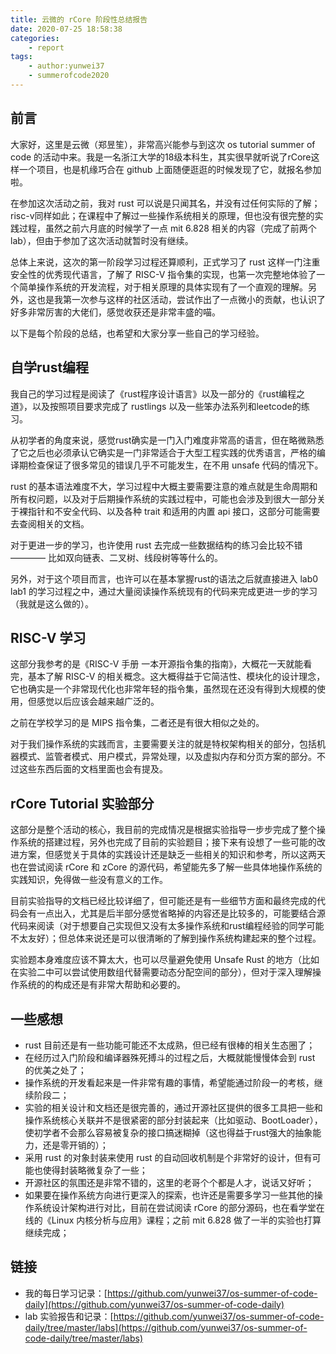 ```yaml
---
title: 云微的 rCore 阶段性总结报告
date: 2020-07-25 18:58:38
categories:
    - report
tags:
    - author:yunwei37
    - summerofcode2020
---
```


## 前言

大家好，这里是云微（郑昱笙），非常高兴能参与到这次 os tutorial summer of code 的活动中来。我是一名浙江大学的18级本科生，其实很早就听说了rCore这样一个项目，也是机缘巧合在 github 上面随便逛逛的时候发现了它，就报名参加啦。

在参加这次活动之前，我对 rust 可以说是只闻其名，并没有过任何实际的了解；risc-v同样如此；在课程中了解过一些操作系统相关的原理，但也没有很完整的实践过程，虽然之前六月底的时候学了一点 mit 6.828 相关的内容（完成了前两个lab），但由于参加了这次活动就暂时没有继续。

总体上来说，这次的第一阶段学习过程还算顺利，正式学习了 rust 这样一门注重安全性的优秀现代语言，了解了 RISC-V 指令集的实现，也第一次完整地体验了一个简单操作系统的开发流程，对于相关原理的具体实现有了一个直观的理解。另外，这也是我第一次参与这样的社区活动，尝试作出了一点微小的贡献，也认识了好多非常厉害的大佬们，感觉收获还是非常丰盛的喵。

以下是每个阶段的总结，也希望和大家分享一些自己的学习经验。
<!-- more-->

## 自学rust编程

我自己的学习过程是阅读了《rust程序设计语言》以及一部分的《rust编程之道》，以及按照项目要求完成了 rustlings 以及一些笨办法系列和leetcode的练习。

从初学者的角度来说，感觉rust确实是一门入门难度非常高的语言，但在略微熟悉了它之后也必须承认它确实是一门非常适合于大型工程实践的优秀语言，严格的编译期检查保证了很多常见的错误几乎不可能发生，在不用 unsafe 代码的情况下。

rust 的基本语法难度不大，学习过程中大概主要需要注意的难点就是生命周期和所有权问题，以及对于后期操作系统的实践过程中，可能也会涉及到很大一部分关于裸指针和不安全代码、以及各种 trait 和适用的内置 api 接口，这部分可能需要去查阅相关的文档。

对于更进一步的学习，也许使用 rust 去完成一些数据结构的练习会比较不错 ———— 比如双向链表、二叉树、线段树等等什么的。

另外，对于这个项目而言，也许可以在基本掌握rust的语法之后就直接进入 lab0 lab1 的学习过程之中，通过大量阅读操作系统现有的代码来完成更进一步的学习（我就是这么做的）。

## RISC-V 学习

这部分我参考的是《RISC-V 手册 一本开源指令集的指南》，大概花一天就能看完，基本了解 RISC-V 的相关概念。这大概得益于它简洁性、模块化的设计理念，它也确实是一个非常现代化也非常年轻的指令集，虽然现在还没有得到大规模的使用，但感觉以后应该会越来越广泛的。

之前在学校学习的是 MIPS 指令集，二者还是有很大相似之处的。

对于我们操作系统的实践而言，主要需要关注的就是特权架构相关的部分，包括机器模式、监管者模式、用户模式，异常处理，以及虚拟内存和分页方案的部分。不过这些东西后面的文档里面也会有提及。

## rCore Tutorial 实验部分

这部分是整个活动的核心，我目前的完成情况是根据实验指导一步步完成了整个操作系统的搭建过程，另外也完成了目前的实验题目；接下来有设想了一些可能的改进方案，但感觉关于具体的实践设计还是缺乏一些相关的知识和参考，所以这两天也在尝试阅读 rCore 和 zCore 的源代码，希望能先多了解一些具体地操作系统的实践知识，免得做一些没有意义的工作。

目前实验指导的文档已经比较详细了，但可能还是有一些细节方面和最终完成的代码会有一点出入，尤其是后半部分感觉省略掉的内容还是比较多的，可能要结合源代码来阅读（对于想要自己实现但又没有太多操作系统和rust编程经验的同学可能不太友好）；但总体来说还是可以很清晰的了解到操作系统构建起来的整个过程。

实验题本身难度应该不算太大，也可以尽量避免使用 Unsafe Rust 的地方（比如在实验二中可以尝试使用数组代替需要动态分配空间的部分），但对于深入理解操作系统的的构成还是有非常大帮助和必要的。

## 一些感想

- rust 目前还是有一些功能可能还不太成熟，但已经有很棒的相关生态圈了；
- 在经历过入门阶段和编译器殊死搏斗的过程之后，大概就能慢慢体会到 rust 的优美之处了；
- 操作系统的开发看起来是一件非常有趣的事情，希望能通过阶段一的考核，继续阶段二；
- 实验的相关设计和文档还是很完善的，通过开源社区提供的很多工具把一些和操作系统核心关联并不是很紧密的部分封装起来（比如驱动、BootLoader），使初学者不会那么容易被复杂的接口搞迷糊掉（这也得益于rust强大的抽象能力，还是零开销的）；
- 采用 rust 的对象封装来使用 rust 的自动回收机制是个非常好的设计，但有可能也使得封装略微复杂了一些；
- 开源社区的氛围还是非常不错的，这里的老哥个个都是人才，说话又好听；
- 如果要在操作系统方向进行更深入的探索，也许还是需要多学习一些其他的操作系统设计架构进行对比，目前在尝试阅读 rCore 的部分源码，也在看学堂在线的《Linux 内核分析与应用》课程；之前 mit 6.828 做了一半的实验也打算继续完成；

## 链接

- 我的每日学习记录：[https://github.com/yunwei37/os-summer-of-code-daily](https://github.com/yunwei37/os-summer-of-code-daily)
- lab 实验报告和记录：[https://github.com/yunwei37/os-summer-of-code-daily/tree/master/labs](https://github.com/yunwei37/os-summer-of-code-daily/tree/master/labs)
